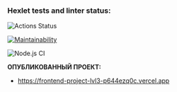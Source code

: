 ### Hexlet tests and linter status:
![Actions Status](/workflows/hexlet-check/badge.svg)

[![Maintainability](https://api.codeclimate.com/v1/badges/6e86ac6ae64285a21f38/maintainability)](https://codeclimate.com/github/rinamint/frontend-project-lvl3/maintainability)

![Node.js CI](https://github.com/rinamint/frontend-project-lvl3/workflows/Node.js%20CI/badge.svg)

__ОПУБЛИКОВАННЫЙ ПРОЕКТ:__ 
- https://frontend-project-lvl3-p644ezq0c.vercel.app 
